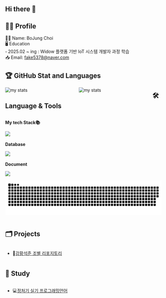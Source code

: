 ## Hi there 👋

<!--
**BojungChoi/BojungChoi** is a ✨ _special_ ✨ repository because its `README.md` (this file) appears on your GitHub profile.

Here are some ideas to get you started:

- 🔭 I’m currently working on ...
- 🌱 I’m currently learning ...
- 👯 I’m looking to collaborate on ...
- 🤔 I’m looking for help with ...
- 💬 Ask me about ...
- 📫 How to reach me: ...
- 😄 Pronouns: ...<p align='center'>
  <a href="https://github.com/iieunji023">
    <img src="https://capsule-render.vercel.app/api?type=venom&color=gradient&fontColor=EFE4B0&height=300&section=header&text=eunji's%20Lecture%20Repository&fontSize=40&animation=twinkling"/>
  </a>
</p>

<!--<p align="center">

</p>
<br>-->
 
## 👩‍💻 Profile 
🙆‍♀️ Name: BoJung Choi<br/>
🖥️ Education<br/>
▫️ 2025.02 ~ ing  : Widow 플랫폼 기반 IoT 시스템 개발자 과정 학습<br/>
📥 Email: fake5378@naver.com

## 🏆 GitHub Stat and Languages
<img alt="my stats" align="left" width="47%" src="https://github-readme-stats.vercel.app/api?username=BojungChoi&theme=transparent&show_icons=true"/>

<img alt="my stats" align="left" width="47%" src="https://github-readme-stats.vercel.app/api/top-langs/?username=BojungChoi&theme=transparent"/>

## 🛠 Language & Tools
<div style="display:flex; flex-direction:column; align-items:flex-start;">
    <!-- My tech Stack 📚 -->
    <p><strong>My tech Stack📚 </strong></p>
    <div>
     <img src="https://img.shields.io/badge/Python-3776AB?style=flat&logo=Python&logoColor=white" />
    </div>
    <!-- Database -->
    <p><strong>Database</strong></p>
    <div>
        <img src="https://img.shields.io/badge/mysql-4479A1?style=flat&logo=mysql&logoColor=white"> 
    </div>
<p><strong>Document</strong></p>

<img src="https://img.shields.io/badge/github-181717?style=flat&logo=github&logoColor=white">


![snake gif](https://github.com/BojungChoi/BojungChoi/blob/output/github-snake.svg)



## 🗂️ Projects
- 💬[강황석준 조별 리포지토리](https://github.com/BojungChoi/2025_Team_Curry_Jun)

## 📖 Study
- 💻[정처기 실기 프로그래밍언어](https://github.com/BojungChoi/2025_C_Basic_license-)


